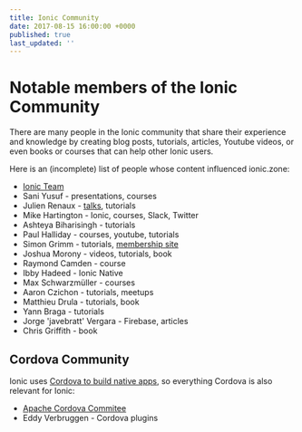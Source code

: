 ```yaml
---
title: Ionic Community
date: 2017-08-15 16:00:00 +0000
published: true
last_updated: ''
---
```

# Notable members of the Ionic Community

There are many people in the Ionic community that share their experience and knowledge by creating blog posts, tutorials, articles, Youtube videos, or even books or courses that can help other Ionic users.

Here is an (incomplete) list of people whose content influenced ionic.zone:

- [Ionic Team](https://ionicframework.com/team)
- Sani Yusuf - presentations, courses
- Julien Renaux - [talks](https://julienrenaux.fr/talks/), tutorials
- Mike Hartington - Ionic, courses, Slack, Twitter
- Ashteya Biharisingh - tutorials
- Paul Halliday - courses, youtube, tutorials
- Simon Grimm - tutorials, [membership site](https://ionicacademy.com/)
- Joshua Morony - videos, tutorials, book
- Raymond Camden - course
- Ibby Hadeed - Ionic Native
- Max Schwarzmüller - courses
- Aaron Czichon - tutorials, meetups
- Matthieu Drula - tutorials, book
- Yann Braga - tutorials
- Jorge 'javebratt' Vergara - Firebase, articles
- Chris Griffith - book

## Cordova Community

Ionic uses [Cordova to build native apps](TODO), so everything Cordova is also relevant for Ionic:

- [Apache Cordova Commitee](https://projects.apache.org/committee.html?cordova)
- Eddy Verbruggen - Cordova plugins
